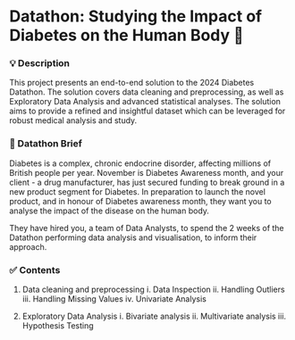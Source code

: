 # Datathon: Studying the Impact of Diabetes on the Human Body &#x1F3E5;

### :bulb: Description
This project presents an end-to-end solution to the 2024 Diabetes Datathon. The solution covers data cleaning and preprocessing, as well as Exploratory Data Analysis and advanced statistical analyses. The solution aims to provide a refined and insightful dataset which can be leveraged for robust medical analysis and study.

### :briefcase: Datathon Brief
Diabetes is a complex, chronic endocrine disorder, affecting millions of British people per year. November is Diabetes Awareness month, and your client - a drug manufacturer, has just secured funding to break ground in a new product segment for Diabetes. In preparation to launch the novel product, and in honour of Diabetes awareness month, they want you to analyse the impact of the disease on the human body.

They have hired you, a team of Data Analysts, to spend the 2 weeks of the Datathon performing data analysis and visualisation, to inform their approach.

### :white_check_mark: Contents
1. Data cleaning and preprocessing
   i.   Data Inspection
   ii.  Handling Outliers
   iii. Handling Missing Values
   iv.  Univariate Analysis

2. Exploratory Data Analysis
   i.   Bivariate analysis
   ii.  Multivariate analysis
   iii. Hypothesis Testing
